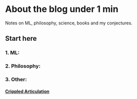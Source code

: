 # About the blog under 1 min
Notes on ML, philosophy, science, books and my conjectures.
## Start here
### 1. ML: 
### 2. Philosophy:
### 3. Other:
#### [Crippled Articulation](./Crippled%20Articulation..md)
